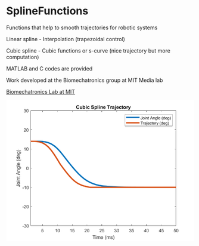 # SplineFunctions

Functions that help to smooth trajectories for robotic systems

Linear spline - Interpolation (trapezoidal control)

Cubic spline - Cubic functions or s-curve (nice trajectory but more computation)

MATLAB and C codes are provided

Work developed at the Biomechatronics group at MIT Media lab

[Biomechatronics Lab at MIT](http://biomech.media.mit.edu/#/)

![alt text](https://github.com/GuillermoHra/SplineFunctions/blob/master/CSTRajectory.png)

